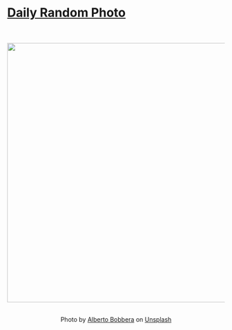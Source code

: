 # [Daily Random Photo](https://www.dailyrandomphoto.com/)

<div align="center">
  <br>
  <br>
  <a href="https://www.dailyrandomphoto.com/p/2021/2021-03-27/"><img src="https://images.unsplash.com/photo-1615372021685-b2dc6f9c2819?crop=entropy&cs=tinysrgb&fit=max&fm=jpg&ixid=Mnw3NzUwOHwwfDF8cmFuZG9tfHx8fHx8fHx8MTYxNjgwMzM0MQ&ixlib=rb-1.2.1&q=80&w=1080" width="600px"></a>
  <br>
  <br>
  <p class="has-text-grey">Photo by <a href="https://unsplash.com/@albertobobbera?utm_source=Daily%20Random%20Photo&amp;utm_medium=referral" target="_blank" rel="noopener noreferrer">Alberto Bobbera</a> on <a href="https://unsplash.com/photos/vCzQef8jxx8?utm_source=Daily%20Random%20Photo&amp;utm_medium=referral" target="_blank" rel="noopener noreferrer">Unsplash</a></p>
</div>
